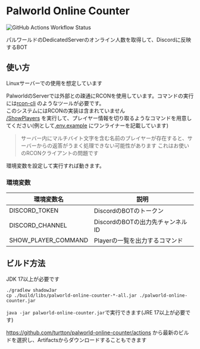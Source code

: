 # Palworld Online Counter

![GitHub Actions Workflow Status](https://img.shields.io/github/actions/workflow/status/turtton/palworld-online-counter/lint-and-build.yml?style=flat-square)

パルワールドのDedicatedServerのオンライン人数を取得して、Discordに反映するBOT

## 使い方

Linuxサーバーでの使用を想定しています

PalworldのServerでは外部との疎通にRCONを使用しています。コマンドの実行には[rcon-cli](https://github.com/gorcon/rcon-cli)
のようなツールが必要です。  
このシステムにはRCONの実装は含まれていません  
[/ShowPlayers](https://tech.palworldgame.com/server-commands#:~:text=your%20current%20location-,%2Fshowplayers,-Show%20information%20on)
を実行して、プレイヤー情報を切り取るようなコマンドを用意してください(例として[.env.example](.env.example)
にワンライナーを記載しています)
> サーバー内にマルチバイト文字を含む名前のプレイヤーが存在すると、サーバーからの返答がうまく処理できない可能性があります
> これはお使いのRCONクライアントの問題です

環境変数を設定して実行すれば動きます。

### 環境変数

| 環境変数名               | 説明                     |
|---------------------|------------------------|
| DISCORD_TOKEN       | DiscordのBOTのトークン       |
| DISCORD_CHANNEL     | DiscordのBOTの出力先チャンネルID |
| SHOW_PLAYER_COMMAND | Playerの一覧を出力するコマンド     |

## ビルド方法

JDK 17以上が必要です

```shell
./gradlew shadowJar
cp ./build/libs/palworld-online-counter-*-all.jar ./palworld-online-counter.jar
```

`java -jar palworld-online-counter.jar`で実行できます(JRE 17以上が必要です)

https://github.com/turtton/palworld-online-counter/actions
から最新のビルドを選択し、Artifactsからダウンロードすることもできます